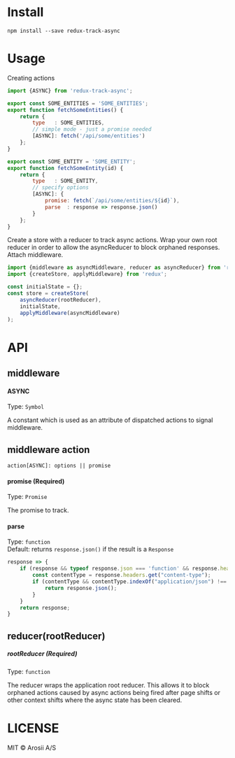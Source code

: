 Install
=======
`npm install --save redux-track-async`

Usage
=====
Creating actions
```javascript
import {ASYNC} from 'redux-track-async';

export const SOME_ENTITIES = 'SOME_ENTITIES';
export function fetchSomeEntities() {
    return {
        type   : SOME_ENTITIES,
        // simple mode - just a promise needed
        [ASYNC]: fetch('/api/some/entities')
    };
}

export const SOME_ENTITY = 'SOME_ENTITY';
export function fetchSomeEntity(id) {
    return {
        type   : SOME_ENTITY,
        // specify options
        [ASYNC]: {
            promise: fetch(`/api/some/entities/${id}`),
            parse  : response => response.json()
        }
    };
}
```

Create a store with a reducer to track async actions. Wrap your own root reducer in order to allow the
asyncReducer to block orphaned responses. Attach middleware.
```javascript
import {middleware as asyncMiddleware, reducer as asyncReducer} from 'redux-track-async';
import {createStore, applyMiddleware} from 'redux';

const initialState = {};
const store = createStore(
    asyncReducer(rootReducer),
    initialState,
    applyMiddleware(asyncMiddleware)
);
```


API
===

## middleware
#### ASYNC
Type: `Symbol`

A constant which is used as an attribute of dispatched actions to signal middleware.

## middleware action
```
action[ASYNC]: options || promise
```

#### promise (Required)
Type: `Promise`

The promise to track.

#### parse
Type: `function`  
Default: returns `response.json()` if the result is a `Response`
```javascript
response => {
    if (response && typeof response.json === 'function' && response.headers && response.headers.get) {
        const contentType = response.headers.get("content-type");
        if (contentType && contentType.indexOf("application/json") !== -1) {
            return response.json();
        }
    }
    return response;
}
```

## reducer(rootReducer)

##### rootReducer (Required)
Type: `function`

The reducer wraps the application root reducer. This allows it to block orphaned actions caused by async actions being fired after page shifts or other context shifts where the async state has been cleared.

LICENSE
=======
MIT © Arosii A/S
